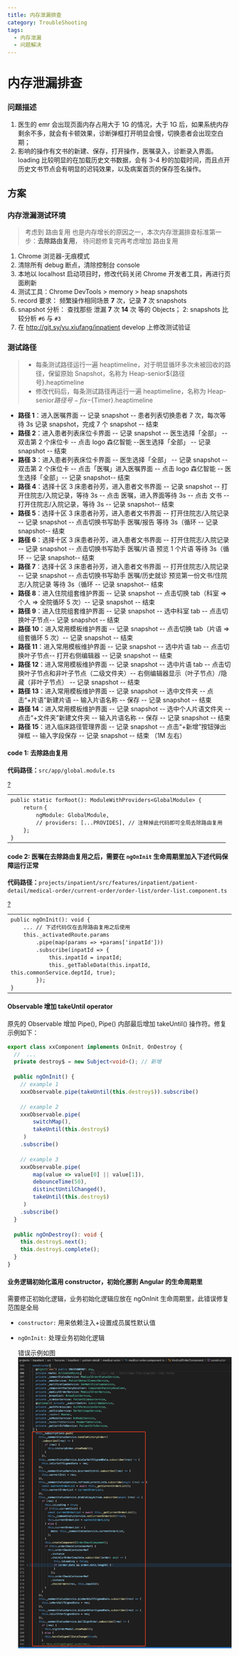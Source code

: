 ```yaml
---
title: 内存泄漏排查
category: TroubleShooting
tags:
  - 内存泄漏
  - 问题解决
---
```


# 内存泄漏排查

### 问题描述

1.  医生的 emr 会出现页面内存占用大于 1G 的情况，大于 1G 后，如果系统内存剩余不多，就会有卡顿效果，诊断弹框打开明显会慢，切换患者会出现空白期；
2.  影响的操作有文书的新建、保存，打开操作，医嘱录入，诊断录入界面。loading 比较明显的在加载历史文书数据，会有 3-4 秒的加载时间，而且点开历史文书节点会有明显的迟钝效果，以及病案首页的保存签名操作。

## 方案

### 内存泄漏测试环境

> 考虑到 路由复用 也是内存增长的原因之一，本次内存泄漏排查标准第一步：**去除路由复用**， 待问题修复完再考虑增加 路由复用

1.  Chrome 浏览器-无痕模式
2.  清除所有 debug 断点，清除控制台 console
3.  本地以 localhost 启动项目时，修改代码关闭 Chrome 开发者工具，再进行页面刷新
4.  测试工具：Chrome DevTools > memory > heap snapshots
5.  record 要求： 频繁操作相同场景 **7** 次，记录 **7** 次 snapshots
6.  snapshot 分析： 查找那些 泄漏 **7** 次 **14** 次 等的 Objects； 2: snapshots 比较分析 `#6` 与 `#3`
7.  在 http://git.sy/yu.xiufang/inpatient develop 上修改测试验证

### 测试路径

> - 每条测试路径运行一遍 heaptimeline，对于明显循环多次未被回收的路径，保留原始 Snapshot，名称为 Heap-senior${路径号}.heaptimeline
> - 修改代码后，每条测试路径再运行一遍 heaptimeline，名称为 Heap-senior${路径号}-fix-${Timer}.heaptimeline

- **路径 1**：进入医嘱界面 -- 记录 snapshot -- 患者列表切换患者 7 次，每次等待 3s 记录 snapshot，完成 7 个 snapshot -- 结束
- **路径 2**：进入患者列表床位卡界面 -- 记录 snapshot -- 医生选择「全部」 -- 双击第 2 个床位卡 -- 点击 logo 森亿智能 --医生选择「全部」 -- 记录 snapshot -- 结束
- **路径 3**：进入患者列表床位卡界面 -- 医生选择「全部」 -- 记录 snapshot -- 双击第 2 个床位卡 -- 点击「医嘱」进入医嘱界面 -- 点击 logo 森亿智能 -- 医生选择「全部」-- 记录 snapshot-- 结束
- **路径 4**：选择十区 3 床患者孙芳，进入患者文书界面 -- 记录 snapshot -- 打开住院志/入院记录，等待 3s -- 点击 医嘱，进入界面等待 3s -- 点击 文书 -- 打开住院志/入院记录，等待 3s -- 记录 snapshot-- 结束
- **路径 5**：选择十区 3 床患者孙芳，进入患者文书界面 -- 打开住院志/入院记录 -- 记录 snapshot -- 点击切换书写助手 医嘱/报告 等待 3s（循环 -- 记录 snapshot-- 结束
- **路径 6**：选择十区 3 床患者孙芳，进入患者文书界面 -- 打开住院志/入院记录 -- 记录 snapshot -- 点击切换书写助手 医嘱/片语 预览 1 个片语 等待 3s（循环 -- 记录 snapshot-- 结束
- **路径 7**：选择十区 3 床患者孙芳，进入患者文书界面 -- 打开住院志/入院记录 -- 记录 snapshot -- 点击切换书写助手 医嘱/历史就诊 预览第一份文书/住院志/入院记录 等待 3s（循环 -- 记录 snapshot-- 结束
- **路径 8**：进入住院组套维护界面 -- 记录 snapshot -- 点击切换 tab（科室 => 个人 => 全院循环 5 次）-- 记录 snapshot -- 结束
- **路径 9**：进入住院组套维护界面 -- 记录 snapshot -- 选中科室 tab -- 点击切换叶子节点-- 记录 snapshot -- 结束
- **路径 10**：进入常用模板维护界面 -- 记录 snapshot -- 点击切换 tab（片语 => 组套循环 5 次）-- 记录 snapshot -- 结束
- **路径 11**：进入常用模板维护界面 -- 记录 snapshot -- 选中片语 tab -- 点击切换叶子节点-- 打开右侧编辑器 -- 记录 snapshot -- 结束
- **路径 12**：进入常用模板维护界面 -- 记录 snapshot -- 选中片语 tab -- 点击切换叶子节点和非叶子节点（二级文件夹）-- 右侧编辑器显示（叶子节点）/隐藏（非叶子节点） -- 记录 snapshot -- 结束
- **路径 13**：进入常用模板维护界面 -- 记录 snapshot -- 选中文件夹 -- 点击“+片语”新建片语 -- 输入片语名称 -- 保存 -- 记录 snapshot -- 结束
- **路径 14**：进入常用模板维护界面 -- 记录 snapshot -- 选中个人片语文件夹 -- 点击“+文件夹”新建文件夹 -- 输入片语名称 -- 保存 -- 记录 snapshot -- 结束
- **路径 15**：进入临床路径管理界面 -- 记录 snapshot -- 点击“+新增”按钮弹出弹框 -- 输入字段保存 -- 记录 snapshot -- 结束 （1M 左右）

#### code 1: 去除路由复用

**代码路径：**`src/app/global.module.ts`

[?](#)

<table border="0" cellpadding="0" cellspacing="0"><tbody><tr><td class="code"><div class="container" title="Hint: double-click to select code"><div class="line number1 index0 alt2"><code class="js plain">public static forRoot(): ModuleWithProviders&lt;GlobalModule&gt; {</code></div><div class="line number2 index1 alt1"><code class="js spaces">&nbsp;&nbsp;&nbsp;&nbsp;</code><code class="js keyword">return</code> <code class="js plain">{</code></div><div class="line number3 index2 alt2"><code class="js spaces">&nbsp;&nbsp;&nbsp;&nbsp;&nbsp;&nbsp;&nbsp;&nbsp;</code><code class="js plain">ngModule: GlobalModule,</code></div><div class="line number4 index3 alt1"><code class="js spaces">&nbsp;&nbsp;&nbsp;&nbsp;&nbsp;&nbsp;&nbsp;&nbsp;</code><code class="js comments">// providers: [...PROVIDES], // 注释掉此代码即可全局去除路由复用</code></div><div class="line number5 index4 alt2"><code class="js spaces">&nbsp;&nbsp;&nbsp;&nbsp;</code><code class="js plain">};</code></div><div class="line number6 index5 alt1"><code class="js plain">}</code></div></div></td></tr></tbody></table>

#### code 2: 医嘱在去除路由复用之后，需要在 `ngOnInit` 生命周期里加入下述代码保障运行正常

**代码路径：**`projects/inpatient/src/features/inpatient/patient-detail/medical-order/current-order/order-list/order-list.component.ts`

[?](#)

<table border="0" cellpadding="0" cellspacing="0"><tbody><tr><td class="code"><div class="container" title="Hint: double-click to select code"><div class="line number1 index0 alt2"><code class="js plain">public ngOnInit(): void {</code></div><div class="line number2 index1 alt1"><code class="js spaces">&nbsp;&nbsp;&nbsp;&nbsp;</code><code class="js plain">... </code><code class="js comments">// 下述代码仅在去除路由复用之后使用</code></div><div class="line number3 index2 alt2"><code class="js spaces">&nbsp;&nbsp;&nbsp;&nbsp;</code><code class="js keyword">this</code><code class="js plain">._activatedRoute.params</code></div><div class="line number4 index3 alt1"><code class="js spaces">&nbsp;&nbsp;&nbsp;&nbsp;&nbsp;&nbsp;&nbsp;&nbsp;</code><code class="js plain">.pipe(map(params =&gt; +params[</code><code class="js string">'inpatId'</code><code class="js plain">]))</code></div><div class="line number5 index4 alt2"><code class="js spaces">&nbsp;&nbsp;&nbsp;&nbsp;&nbsp;&nbsp;&nbsp;&nbsp;</code><code class="js plain">.subscribe(inpatId =&gt; {</code></div><div class="line number6 index5 alt1"><code class="js spaces">&nbsp;&nbsp;&nbsp;&nbsp;&nbsp;&nbsp;&nbsp;&nbsp;&nbsp;&nbsp;&nbsp;&nbsp;</code><code class="js keyword">this</code><code class="js plain">.inpatId = inpatId;</code></div><div class="line number7 index6 alt2"><code class="js spaces">&nbsp;&nbsp;&nbsp;&nbsp;&nbsp;&nbsp;&nbsp;&nbsp;&nbsp;&nbsp;&nbsp;&nbsp;</code><code class="js keyword">this</code><code class="js plain">._getTableData(</code><code class="js keyword">this</code><code class="js plain">.inpatId, </code><code class="js keyword">this</code><code class="js plain">.commonService.deptId, </code><code class="js keyword">true</code><code class="js plain">);</code></div><div class="line number8 index7 alt1"><code class="js spaces">&nbsp;&nbsp;&nbsp;&nbsp;&nbsp;&nbsp;&nbsp;&nbsp;</code><code class="js plain">});</code></div><div class="line number9 index8 alt2"><code class="js plain">}</code></div></div></td></tr></tbody></table>

#### Observable 增加 takeUntil operator

原先的 Observable 增加 Pipe(), Pipe() 内部最后增加 takeUntil() 操作符。修复示例如下：

```Typescript
export class xxComponent implements OnInit, OnDestroy {
  //  ...
  private destroy$ = new Subject<void>(); // 新增

  public ngOnInit() {
    // example 1
    xxxObservable.pipe(takeUntil(this.destroy$)).subscribe()

    // example 2
    xxxObservable.pipe(
        switchMap(),
        takeUntil(this.destroy$)
     )
    .subscribe()

    // example 3
    xxxObservable.pipe(
        map(value => value[0] || value[1]),
        debounceTime(50),
        distinctUntilChanged(),
        takeUntil(this.destroy$)
     )
    .subscribe()
  }

  public ngOnDestroy(): void {
    this.destroy$.next();
    this.destroy$.complete();
  }
}
```

#### 业务逻辑初始化滥用 constructor，初始化挪到 Angular 的生命周期里

需要修正初始化逻辑，业务初始化逻辑应放在 ngOnInit 生命周期里，此错误修复范围是全局

- `constructor:` 用来依赖注入+设置成员属性默认值
- `ngOnInit:` 处理业务初始化逻辑

  错误示例如图
  ![](./constructor滥用.png)
